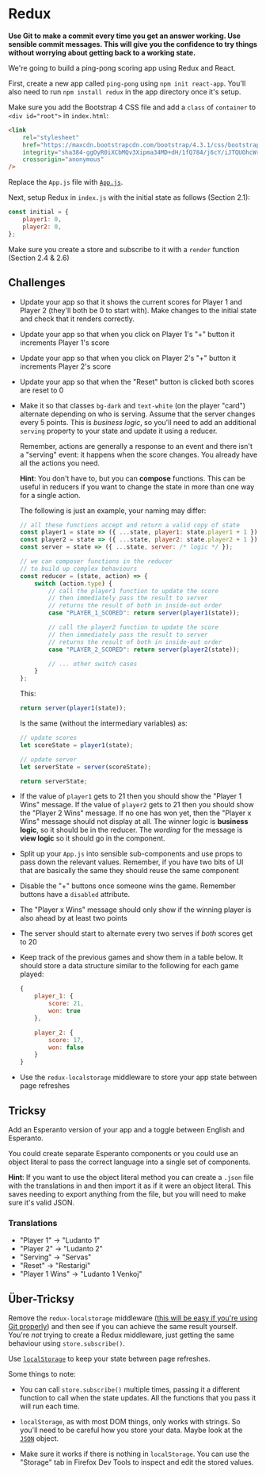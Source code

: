 # Redux

**Use Git to make a commit every time you get an answer working. Use sensible commit messages. This will give you the confidence to try things without worrying about getting back to a working state.**

We're going to build a ping-pong scoring app using Redux and React.

First, create a new app called `ping-pong` using `npm init react-app`. You'll also need to run `npm install redux` in the app directory once it's setup.

Make sure you add the Bootstrap 4 CSS file and add a `class` of `container` to `<div id="root">` in `index.html`:

```html
<link
    rel="stylesheet"
    href="https://maxcdn.bootstrapcdn.com/bootstrap/4.3.1/css/bootstrap.min.css"
    integrity="sha384-ggOyR0iXCbMQv3Xipma34MD+dH/1fQ784/j6cY/iJTQUOhcWr7x9JvoRxT2MZw1T"
    crossorigin="anonymous"
/>
```

Replace the `App.js` file with [`App.js`](App.js).

Next, setup Redux in `index.js` with the initial state as follows (Section 2.1):

```js
const initial = {
    player1: 0,
    player2: 0,
};
```

Make sure you create a store and subscribe to it with a `render` function (Section 2.4 & 2.6)


## Challenges

- Update your app so that it shows the current scores for Player 1 and Player 2 (they'll both be 0 to start with). Make changes to the initial state and check that it renders correctly.

- Update your app so that when you click on Player 1's "+" button it increments Player 1's score

- Update your app so that when you click on Player 2's "+" button it increments Player 2's score

- Update your app so that when the "Reset" button is clicked both scores are reset to 0

- Make it so that classes `bg-dark` and `text-white` (on the player "card") alternate depending on who is serving. Assume that the server changes every 5 points. This is *business logic*, so you'll need to add an additional `serving` property to your state and update it using a reducer.

    Remember, actions are generally a response to an event and there isn't a "serving" event: it happens when the score changes. You already have all the actions you need.

    **Hint**: You don't have to, but you can **compose** functions. This can be useful in reducers if you want to change the state in more than one way for a single action.

    The following is just an example, your naming may differ:

    ```javascript
    // all these functions accept and return a valid copy of state
    const player1 = state => ({ ...state, player1: state.player1 + 1 });
    const player2 = state => ({ ...state, player2: state.player2 + 1 });
    const server = state => ({ ...state, server: /* logic */ });

    // we can composer functions in the reducer
    // to build up complex behaviours
    const reducer = (state, action) => {
        switch (action.type) {
            // call the player1 function to update the score
            // then immediately pass the result to server
            // returns the result of both in inside-out order
            case "PLAYER_1_SCORED": return server(player1(state));

            // call the player2 function to update the score
            // then immediately pass the result to server
            // returns the result of both in inside-out order
            case "PLAYER_2_SCORED": return server(player2(state));

            // ... other switch cases
        }
    };
    ```

    This:

    ```js
    return server(player1(state));
    ```

    Is the same (without the intermediary variables) as:

    ```js
    // update scores
    let scoreState = player1(state);

    // update server
    let serverState = server(scoreState);

    return serverState;
    ```

- If the value of `player1` gets to 21 then you should show the "Player 1 Wins" message. If the value of `player2` gets to 21 then you should show the "Player 2 Wins" message. If no one has won yet, then the "Player x Wins" message should not display at all. The winner logic is **business logic**, so it should be in the reducer. The *wording* for the message is **view logic** so it should go in the component.

- Split up your `App.js` into sensible sub-components and use props to pass down the relevant values. Remember, if you have two bits of UI that are basically the same they should reuse the same component

- Disable the "+" buttons once someone wins the game. Remember buttons have a `disabled` attribute.

- The "Player x Wins" message should only show if the winning player is also ahead by at least two points

- The server should start to alternate every two serves if *both* scores get to 20

- Keep track of the previous games and show them in a table below. It should store a data structure similar to the following for each game played:

    ```js
    {
        player_1: {
            score: 21,
            won: true
        },

        player_2: {
            score: 17,
            won: false
        }
    }
    ```

- Use the `redux-localstorage` middleware to store your app state between page refreshes


## Tricksy

Add an Esperanto version of your app and a toggle between English and Esperanto.

You could create separate Esperanto components or you could use an object literal to pass the correct language into a single set of components.

**Hint**: If you want to use the object literal method you can create a `.json` file with the translations in and then import it as if it were an object literal. This saves needing to export anything from the file, but you will need to make sure it's valid JSON.

### Translations

- "Player 1" -> "Ludanto 1"
- "Player 2" -> "Ludanto 2"
- "Serving" -> "Servas"
- "Reset" -> "Restarigi"
- "Player 1 Wins" -> "Ludanto 1 Venkoj"


## Über-Tricksy

Remove the `redux-localstorage` middleware ([this will be easy if you're using Git properly](https://git-scm.com/docs/git-revert)) and then see if you can achieve the same result yourself. You're *not* trying to create a Redux middleware, just getting the same behaviour using `store.subscribe()`.

Use [`localStorage`](https://developer.mozilla.org/en-US/docs/Web/API/Web_Storage_API/Using_the_Web_Storage_API) to keep your state between page refreshes.

Some things to note:

- You can call `store.subscribe()` multiple times, passing it a different function to call when the state updates. All the functions that you pass it will run each time.

- `localStorage`, as with most DOM things, only works with strings. So you'll need to be careful how you store your data. Maybe look at the [`JSON`](https://developer.mozilla.org/en-US/docs/Web/JavaScript/Reference/Global_Objects/JSON#Methods) object.

- Make sure it works if there is nothing in `localStorage`. You can use the "Storage" tab in Firefox Dev Tools to inspect and edit the stored values.
